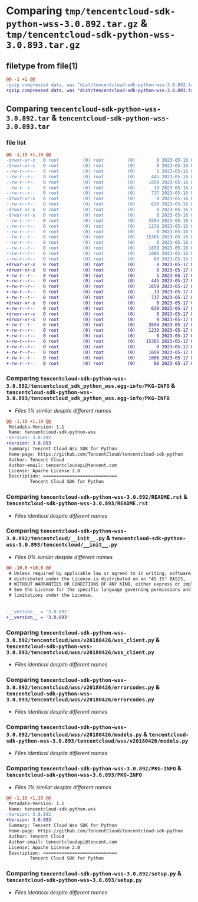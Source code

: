 # Comparing `tmp/tencentcloud-sdk-python-wss-3.0.892.tar.gz` & `tmp/tencentcloud-sdk-python-wss-3.0.893.tar.gz`

## filetype from file(1)

```diff
@@ -1 +1 @@
-gzip compressed data, was "dist/tencentcloud-sdk-python-wss-3.0.892.tar", last modified: Tue May 16 00:51:18 2023, max compression
+gzip compressed data, was "dist/tencentcloud-sdk-python-wss-3.0.893.tar", last modified: Wed May 17 03:45:46 2023, max compression
```

## Comparing `tencentcloud-sdk-python-wss-3.0.892.tar` & `tencentcloud-sdk-python-wss-3.0.893.tar`

### file list

```diff
@@ -1,19 +1,19 @@
-drwxr-xr-x   0 root         (0) root         (0)        0 2023-05-16 00:51:18.000000 tencentcloud-sdk-python-wss-3.0.892/
-drwxr-xr-x   0 root         (0) root         (0)        0 2023-05-16 00:51:18.000000 tencentcloud-sdk-python-wss-3.0.892/tencentcloud_sdk_python_wss.egg-info/
--rw-r--r--   0 root         (0) root         (0)        1 2023-05-16 00:51:18.000000 tencentcloud-sdk-python-wss-3.0.892/tencentcloud_sdk_python_wss.egg-info/dependency_links.txt
--rw-r--r--   0 root         (0) root         (0)      445 2023-05-16 00:51:18.000000 tencentcloud-sdk-python-wss-3.0.892/tencentcloud_sdk_python_wss.egg-info/SOURCES.txt
--rw-r--r--   0 root         (0) root         (0)     1659 2023-05-16 00:51:18.000000 tencentcloud-sdk-python-wss-3.0.892/tencentcloud_sdk_python_wss.egg-info/PKG-INFO
--rw-r--r--   0 root         (0) root         (0)       13 2023-05-16 00:51:18.000000 tencentcloud-sdk-python-wss-3.0.892/tencentcloud_sdk_python_wss.egg-info/top_level.txt
--rw-r--r--   0 root         (0) root         (0)      737 2023-05-16 00:51:18.000000 tencentcloud-sdk-python-wss-3.0.892/README.rst
-drwxr-xr-x   0 root         (0) root         (0)        0 2023-05-16 00:51:18.000000 tencentcloud-sdk-python-wss-3.0.892/tencentcloud/
--rw-r--r--   0 root         (0) root         (0)      630 2023-05-16 00:51:18.000000 tencentcloud-sdk-python-wss-3.0.892/tencentcloud/__init__.py
-drwxr-xr-x   0 root         (0) root         (0)        0 2023-05-16 00:51:18.000000 tencentcloud-sdk-python-wss-3.0.892/tencentcloud/wss/
-drwxr-xr-x   0 root         (0) root         (0)        0 2023-05-16 00:51:18.000000 tencentcloud-sdk-python-wss-3.0.892/tencentcloud/wss/v20180426/
--rw-r--r--   0 root         (0) root         (0)     3594 2023-05-16 00:51:18.000000 tencentcloud-sdk-python-wss-3.0.892/tencentcloud/wss/v20180426/wss_client.py
--rw-r--r--   0 root         (0) root         (0)     1239 2023-05-16 00:51:18.000000 tencentcloud-sdk-python-wss-3.0.892/tencentcloud/wss/v20180426/errorcodes.py
--rw-r--r--   0 root         (0) root         (0)        0 2023-05-16 00:51:18.000000 tencentcloud-sdk-python-wss-3.0.892/tencentcloud/wss/v20180426/__init__.py
--rw-r--r--   0 root         (0) root         (0)    15365 2023-05-16 00:51:18.000000 tencentcloud-sdk-python-wss-3.0.892/tencentcloud/wss/v20180426/models.py
--rw-r--r--   0 root         (0) root         (0)        0 2023-05-16 00:51:18.000000 tencentcloud-sdk-python-wss-3.0.892/tencentcloud/wss/__init__.py
--rw-r--r--   0 root         (0) root         (0)     1659 2023-05-16 00:51:18.000000 tencentcloud-sdk-python-wss-3.0.892/PKG-INFO
--rw-r--r--   0 root         (0) root         (0)     1006 2023-05-16 00:51:18.000000 tencentcloud-sdk-python-wss-3.0.892/setup.py
--rw-r--r--   0 root         (0) root         (0)       88 2023-05-16 00:51:18.000000 tencentcloud-sdk-python-wss-3.0.892/setup.cfg
+drwxr-xr-x   0 root         (0) root         (0)        0 2023-05-17 03:45:46.000000 tencentcloud-sdk-python-wss-3.0.893/
+drwxr-xr-x   0 root         (0) root         (0)        0 2023-05-17 03:45:46.000000 tencentcloud-sdk-python-wss-3.0.893/tencentcloud_sdk_python_wss.egg-info/
+-rw-r--r--   0 root         (0) root         (0)        1 2023-05-17 03:45:46.000000 tencentcloud-sdk-python-wss-3.0.893/tencentcloud_sdk_python_wss.egg-info/dependency_links.txt
+-rw-r--r--   0 root         (0) root         (0)      445 2023-05-17 03:45:46.000000 tencentcloud-sdk-python-wss-3.0.893/tencentcloud_sdk_python_wss.egg-info/SOURCES.txt
+-rw-r--r--   0 root         (0) root         (0)     1659 2023-05-17 03:45:46.000000 tencentcloud-sdk-python-wss-3.0.893/tencentcloud_sdk_python_wss.egg-info/PKG-INFO
+-rw-r--r--   0 root         (0) root         (0)       13 2023-05-17 03:45:46.000000 tencentcloud-sdk-python-wss-3.0.893/tencentcloud_sdk_python_wss.egg-info/top_level.txt
+-rw-r--r--   0 root         (0) root         (0)      737 2023-05-17 03:45:46.000000 tencentcloud-sdk-python-wss-3.0.893/README.rst
+drwxr-xr-x   0 root         (0) root         (0)        0 2023-05-17 03:45:46.000000 tencentcloud-sdk-python-wss-3.0.893/tencentcloud/
+-rw-r--r--   0 root         (0) root         (0)      630 2023-05-17 03:45:46.000000 tencentcloud-sdk-python-wss-3.0.893/tencentcloud/__init__.py
+drwxr-xr-x   0 root         (0) root         (0)        0 2023-05-17 03:45:46.000000 tencentcloud-sdk-python-wss-3.0.893/tencentcloud/wss/
+drwxr-xr-x   0 root         (0) root         (0)        0 2023-05-17 03:45:46.000000 tencentcloud-sdk-python-wss-3.0.893/tencentcloud/wss/v20180426/
+-rw-r--r--   0 root         (0) root         (0)     3594 2023-05-17 03:45:46.000000 tencentcloud-sdk-python-wss-3.0.893/tencentcloud/wss/v20180426/wss_client.py
+-rw-r--r--   0 root         (0) root         (0)     1239 2023-05-17 03:45:46.000000 tencentcloud-sdk-python-wss-3.0.893/tencentcloud/wss/v20180426/errorcodes.py
+-rw-r--r--   0 root         (0) root         (0)        0 2023-05-17 03:45:46.000000 tencentcloud-sdk-python-wss-3.0.893/tencentcloud/wss/v20180426/__init__.py
+-rw-r--r--   0 root         (0) root         (0)    15365 2023-05-17 03:45:46.000000 tencentcloud-sdk-python-wss-3.0.893/tencentcloud/wss/v20180426/models.py
+-rw-r--r--   0 root         (0) root         (0)        0 2023-05-17 03:45:46.000000 tencentcloud-sdk-python-wss-3.0.893/tencentcloud/wss/__init__.py
+-rw-r--r--   0 root         (0) root         (0)     1659 2023-05-17 03:45:46.000000 tencentcloud-sdk-python-wss-3.0.893/PKG-INFO
+-rw-r--r--   0 root         (0) root         (0)     1006 2023-05-17 03:45:46.000000 tencentcloud-sdk-python-wss-3.0.893/setup.py
+-rw-r--r--   0 root         (0) root         (0)       88 2023-05-17 03:45:46.000000 tencentcloud-sdk-python-wss-3.0.893/setup.cfg
```

### Comparing `tencentcloud-sdk-python-wss-3.0.892/tencentcloud_sdk_python_wss.egg-info/PKG-INFO` & `tencentcloud-sdk-python-wss-3.0.893/tencentcloud_sdk_python_wss.egg-info/PKG-INFO`

 * *Files 1% similar despite different names*

```diff
@@ -1,10 +1,10 @@
 Metadata-Version: 1.1
 Name: tencentcloud-sdk-python-wss
-Version: 3.0.892
+Version: 3.0.893
 Summary: Tencent Cloud Wss SDK for Python
 Home-page: https://github.com/TencentCloud/tencentcloud-sdk-python
 Author: Tencent Cloud
 Author-email: tencentcloudapi@tencent.com
 License: Apache License 2.0
 Description: ============================
         Tencent Cloud SDK for Python
```

### Comparing `tencentcloud-sdk-python-wss-3.0.892/README.rst` & `tencentcloud-sdk-python-wss-3.0.893/README.rst`

 * *Files identical despite different names*

### Comparing `tencentcloud-sdk-python-wss-3.0.892/tencentcloud/__init__.py` & `tencentcloud-sdk-python-wss-3.0.893/tencentcloud/__init__.py`

 * *Files 0% similar despite different names*

```diff
@@ -10,8 +10,8 @@
 # Unless required by applicable law or agreed to in writing, software
 # distributed under the License is distributed on an "AS IS" BASIS,
 # WITHOUT WARRANTIES OR CONDITIONS OF ANY KIND, either express or implied.
 # See the License for the specific language governing permissions and
 # limitations under the License.
 
 
-__version__ = '3.0.892'
+__version__ = '3.0.893'
```

### Comparing `tencentcloud-sdk-python-wss-3.0.892/tencentcloud/wss/v20180426/wss_client.py` & `tencentcloud-sdk-python-wss-3.0.893/tencentcloud/wss/v20180426/wss_client.py`

 * *Files identical despite different names*

### Comparing `tencentcloud-sdk-python-wss-3.0.892/tencentcloud/wss/v20180426/errorcodes.py` & `tencentcloud-sdk-python-wss-3.0.893/tencentcloud/wss/v20180426/errorcodes.py`

 * *Files identical despite different names*

### Comparing `tencentcloud-sdk-python-wss-3.0.892/tencentcloud/wss/v20180426/models.py` & `tencentcloud-sdk-python-wss-3.0.893/tencentcloud/wss/v20180426/models.py`

 * *Files identical despite different names*

### Comparing `tencentcloud-sdk-python-wss-3.0.892/PKG-INFO` & `tencentcloud-sdk-python-wss-3.0.893/PKG-INFO`

 * *Files 1% similar despite different names*

```diff
@@ -1,10 +1,10 @@
 Metadata-Version: 1.1
 Name: tencentcloud-sdk-python-wss
-Version: 3.0.892
+Version: 3.0.893
 Summary: Tencent Cloud Wss SDK for Python
 Home-page: https://github.com/TencentCloud/tencentcloud-sdk-python
 Author: Tencent Cloud
 Author-email: tencentcloudapi@tencent.com
 License: Apache License 2.0
 Description: ============================
         Tencent Cloud SDK for Python
```

### Comparing `tencentcloud-sdk-python-wss-3.0.892/setup.py` & `tencentcloud-sdk-python-wss-3.0.893/setup.py`

 * *Files identical despite different names*

